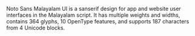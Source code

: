 Noto Sans Malayalam UI is a sanserif design for app and website user interfaces in the Malayalam script. It has multiple weights and widths, contains 364 glyphs, 10 OpenType features, and supports 187 characters from 4 Unicode blocks.